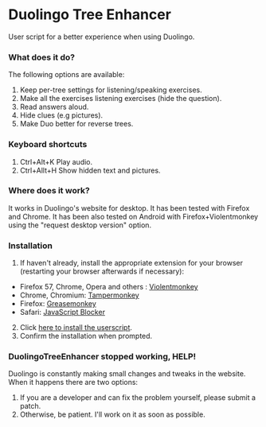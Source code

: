 # Duolingo Tree Enhancer

User script for a better experience when using Duolingo.

### What does it do?

The following options are available:

1. Keep per-tree settings for listening/speaking exercises.
2. Make all the exercises listening exercises (hide the question).
3. Read answers aloud.
4. Hide clues (e.g pictures).
4. Make Duo better for reverse trees.

### Keyboard shortcuts

1. Ctrl+Alt+K Play audio.
2. Ctrl+Allt+H Show hidden text and pictures.

### Where does it work?

It works in Duolingo's website for desktop. It has been tested with Firefox and Chrome.
It has been also tested on Android with Firefox+Violentmonkey using the "request desktop version" option.

### Installation

1. If haven't already, install the appropriate extension for your browser (restarting your browser afterwards if necessary):
 * Firefox 57, Chrome, Opera and others : [Violentmonkey](https://violentmonkey.github.io/get-it/)
 * Chrome, Chromium: [Tampermonkey](https://chrome.google.com/webstore/detail/tampermonkey/dhdgffkkebhmkfjojejmpbldmpobfkfo?hl=en)
 * Firefox: [Greasemonkey](https://addons.mozilla.org/en-US/firefox/addon/greasemonkey/)
 * Safari: [JavaScript Blocker](http://javascript-blocker.toggleable.com/)
2. Click [here to install the userscript](https://github.com/camiloaa/duolingotreeenhancer/raw/master/DuolingoTreeEnhancer.user.js).
3. Confirm the installation when prompted.

### DuolingoTreeEnhancer stopped working, HELP!

Duolingo is constantly making small changes and tweaks in the website. When it happens there are two options:

1. If you are a developer and can fix the problem yourself, please submit a patch.
2. Otherwise, be patient. I'll work on it as soon as possible. 

